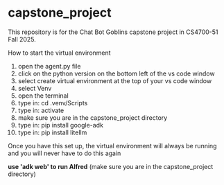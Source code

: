 # capstone_project
This repository is for the Chat Bot Goblins capstone project in CS4700-51 Fall 2025.

How to start the virtual environment
1. open the agent.py file
2. click on the python version on the bottom left of the vs code window
3. select create virtual environment at the top of your vs code window
4. select Venv
5. open the terminal
6. type in: cd .venv/Scripts
7. type in: activate
8. make sure you are in the capstone_project directory
9. type in: pip install google-adk
10. type in: pip install litellm

Once you have this set up, the virtual environment will always be running and you will never have to do this again

**use 'adk web' to run Alfred**
(make sure you are in the capstone_project directory)